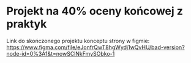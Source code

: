 # Projekt na 40% oceny końcowej z praktyk

Link do skończonego projektu konceptu strony w figmie:
https://www.figma.com/file/eJonfrQwT8hgWydj1wQvHU/bad-version?node-id=0%3A1&t=nowSClNkFmySObko-1

